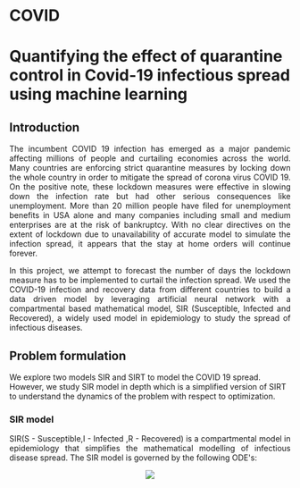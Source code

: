 # COVID
<H1>Quantifying the effect of quarantine control in Covid-19 infectious spread using machine learning</H1>
<H2> Introduction</H2>
 <p align="justify">The incumbent COVID 19 infection has emerged as a major pandemic affecting millions of people and curtailing economies across 
 the world. Many countries are enforcing strict quarantine measures by locking down the whole country in order to mitigate 
 the spread of corona virus COVID 19. On the positive note, these lockdown measures were effective in slowing down the 
 infection rate but had other serious consequences like unemployment. More than 20 million people have filed for unemployment 
 benefits in USA alone and many companies including small and medium enterprises are at the risk of bankruptcy. 
 With no clear directives on the extent of lockdown due to unavailability of accurate model to simulate the infection spread, 
 it appears that the stay at home orders will continue forever.</p>

<p align="justify"> In this project, we attempt to forecast the number of days the lockdown measure has to be implemented 
to curtail the infection spread. We used the COVID-19 infection and recovery data from different countries to build a 
data driven model by leveraging artificial neural network with a compartmental based mathematical model, 
SIR (Susceptible, Infected and Recovered), a widely used model in epidemiology to study the spread of infectious diseases.</p>

<H2>Problem formulation</H2>
We explore two models SIR and SIRT to model the COVID 19 spread. However, we study SIR model in depth which is a simplified 
version of SIRT to understand the dynamics of the problem with respect to optimization.
<H3>SIR model</H3>
<p align="justify"> SIR(S - Susceptible,I - Infected ,R - Recovered) is a compartmental model in epidemiology that simplifies 
the mathematical modelling of infectious disease spread. The SIR model is governed by the following ODE's:</p>
<p align="center">
<img src="https://latex.codecogs.com/gif.latex?%5Cfrac%7B%5Cpartial%20S%28t%29%29%7D%7B%5Cpartial%20t%7D%20%3D%20-%5Cfrac%7B%5Cbeta%20S%28t%29I%28t%29%7D%7BN%7D%5C%5C">
 </p>

